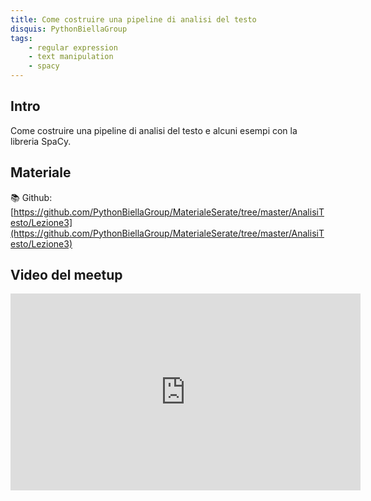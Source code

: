 ```yaml
---
title: Come costruire una pipeline di analisi del testo
disquis: PythonBiellaGroup
tags:
    - regular expression
    - text manipulation
    - spacy
---
```


## Intro

Come costruire una pipeline di analisi del testo e alcuni esempi con la libreria SpaCy.

## Materiale

📚 Github:
[https://github.com/PythonBiellaGroup/MaterialeSerate/tree/master/AnalisiTesto/Lezione3](https://github.com/PythonBiellaGroup/MaterialeSerate/tree/master/AnalisiTesto/Lezione3)

## Video del meetup

<iframe width="560" height="315" src="https://www.youtube.com/embed/pSnow5cmHic?si=5gCTQh8LOtsOpWx1" title="YouTube video player" frameborder="0" allow="accelerometer; autoplay; clipboard-write; encrypted-media; gyroscope; picture-in-picture; web-share" allowfullscreen></iframe>